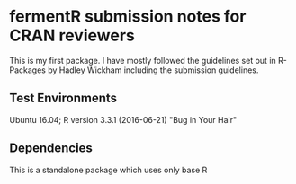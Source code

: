 # fermentR submission notes for CRAN reviewers

This is my first package. I have mostly followed the guidelines set out in 
R-Packages by Hadley Wickham including the submission guidelines.

## Test Environments

Ubuntu 16.04; R version 3.3.1 (2016-06-21) "Bug in Your Hair"
 
## Dependencies

This is a standalone package which uses only base R

